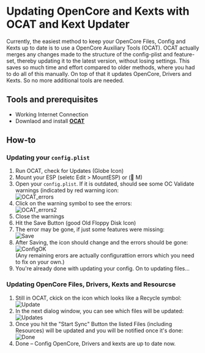 # Updating OpenCore and Kexts with OCAT and Kext Updater
Currently, the easiest method to keep your OpenCore Files, Config and Kexts up to date is to use a OpenCore Auxiliary Tools (OCAT). OCAT actually merges any changes made to the structure of the config-plist and feature-set, thereby updating it to the latest version, without losing settings. This saves so much time and effort compared to older methods, where you had to do all of this manually. On top of that it updates OpenCore, Drivers and Kexts. So no more additional tools are needed.

## Tools and prerequisites
- Working Internet Connection
- Downlaod and install [**OCAT**](https://github.com/ic005k/QtOpenCoreConfig/releases)
## How-to

### Updating your `config.plist`
1. Run OCAT, check for Updates (Globe Icon)
2. Mount your ESP (seletc Edit > MountESP) or ( M)
3. Open your `config.plist`. If it is outdated, should see some OC Validate warnings (indicated by red warning icon: </br>![OCAT_errors](https://user-images.githubusercontent.com/76865553/138106690-c44543f3-fe82-4369-b07c-02fab777651a.png)
4. Click on the warning symbol to see the errors: </br>![OCAT_errors2](https://user-images.githubusercontent.com/76865553/138106763-c84bfcdc-8813-46bd-9b2d-9537dc631aa2.png)
5. Close the warnings
6. Hit the Save Button (good Old Floppy Disk Icon)
7. The error may be gone, if just some features were missing:</br>
![Save](https://user-images.githubusercontent.com/76865553/138106803-0c118267-2f43-4ad6-802e-27efba7cd313.png)
8. After Saving, the icon should change and the errors should be gone: </br>
![ConfigOK](https://user-images.githubusercontent.com/76865553/138106894-a2a6de27-cc23-4203-85d0-7788e5eac6e2.png)</br>
(Any remaining erors are actually configurattion errors which you need to fix on your own.)
10. You're already done with updating your config. On to updating files…

### Updating OpenCore Files, Drivers, Kexts and Resourcse
1. Still in OCAT, ckick on the icon which looks like a Recycle symbol: ![Update](https://user-images.githubusercontent.com/76865553/138106950-faeda539-632f-4083-b8cc-fba490428069.png)
2. In the next dialog window, you can see which files will be updated:![Updates](https://user-images.githubusercontent.com/76865553/138301168-2851388c-d7e7-4f08-bdc3-cdec5ced9d51.png)
3. Once you hit the "Start Sync" Button the listed Files (including Resources) will be updated and you will be notified once it's done:</br> ![Done](https://user-images.githubusercontent.com/76865553/138107072-9af89efb-2543-4f95-ab82-59748cf78306.png)
4. Done – Config OpenCore, Drivers and kexts are up to date now. 
